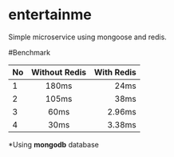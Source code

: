 # entertainme
 Simple microservice using mongoose and redis.

#Benchmark

| No | Without Redis | With Redis  |
| ---|:-------------:| -----------:|
| 1  |     180ms     |    24ms     |
| 2  |     105ms     |    38ms     |
| 3  |     60ms      |    2.96ms   |
| 4  |     30ms      |    3.38ms   |

*Using **mongodb** database


